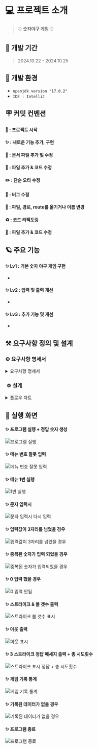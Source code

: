 
# 💻 프로젝트 소개
> ⚾ **숫자야구 게임** ⚾

## 🚀 개발 기간
> 2024.10.22 - 2024.10.25


## 🌱 개발 환경
- `openjdk version "17.0.2"`
- `IDE : IntelliJ`

## 🪧 커밋 컨벤션
#### 🎉	: 프로젝트 시작
#### ✨ : 새로운 기능 추가, 구현
#### 📝 : 문서 파일 추가 및 수정
#### 🔧 :  파일 추가 & 코드 수정
#### ✏️ : 단순 오타 수정
#### 🐛 : 버그 수정
#### 🚚 : 파일, 경로, route를 옮기거나 이름 변경
#### ♻️ : 코드 리팩토링
#### 🔧 :  파일 추가 & 코드 수정

## 🪐 주요 기능
#### **✨ Lv1 : 기본 숫자 야구 게임 구현**
* 

#### **✨ Lv2 : 입력 및 출력 개선**
*

#### **✨ Lv3 : 추가 기능 및 개선**
*

## ⚒️ 요구사항 정의 및 설계
### ⚙️ 요구사항 명세서
<details>
<summary>요구사항 명세서</summary>

![요구사항명세서1](https://github.com/user-attachments/assets/627b0847-9803-4f19-86fe-edf8f9e5134c)
![요구사항명세서2](https://github.com/user-attachments/assets/6be61d22-2827-4cd8-8a5c-16893beeb687)
![요구사항명세서3](https://github.com/user-attachments/assets/74792c7f-61e0-4543-87ab-bbec3a6cbaba)

</details>

### ️ ⚙️ 설계
<details>
<summary>플로우 차트</summary>

![숫자야구 플로우차트](https://github.com/user-attachments/assets/95ac5125-a6f2-47b1-9faa-b6a0c28b6633)

</details>

## 🌟 실행 화면
#### ✨ 프로그램 실행 + 정답 숫자 생성
![프로그램 실행](https://github.com/user-attachments/assets/39c9086d-958d-44c0-97eb-2d5d0a0f5a3a)
#### ✨ 메뉴 번호 잘못 입력
![메뉴 번호 잘못 입력](https://github.com/user-attachments/assets/74b4aced-4abf-4a3a-9e45-23ef3017accf)

#### ✨ 메뉴 1번 실행
![1번 실행](https://github.com/user-attachments/assets/5e82eb89-5c6d-4296-9a78-c2142006326c)
#### ✨ 문자 입력시
![문자 입력시 다시 입력](https://github.com/user-attachments/assets/169c0342-2d89-408d-b795-cd566e7b8260)
#### ✨ 입력값이 3자리를 넘었을 경우
![입력값이 3자리를 넘었을 경우](https://github.com/user-attachments/assets/caae17e5-db17-4851-b5bc-1c4331415ea3)
#### ✨ 중복된 숫자가 입력 되었을 경우
![중복된 숫자가 입력되었을 경우](https://github.com/user-attachments/assets/21e24533-5bd0-41e4-ad4d-7575421574a5)
#### ✨ 0 입력 했을 경우
![0 입력 안됨](https://github.com/user-attachments/assets/b354125a-e956-4534-a131-2b73213f637b)
#### ✨ 스트라이크 & 볼 갯수 출력
![스트라이크 볼 갯수 표시](https://github.com/user-attachments/assets/2783e1fb-fb87-4c76-a7bd-6ce8df829c4e)
#### ✨ 아웃 출력
![아웃 표시](https://github.com/user-attachments/assets/d9592ec1-1e30-46d2-b180-578c2f2cb60b)
#### ✨ 3 스트라이크 정답 메세지 출력 + 총 시도횟수
![스트라이크 표시 정답 + 총 시도횟수](https://github.com/user-attachments/assets/2d0eabe0-d685-4bf7-9eab-f6629ad35e54)
#### ✨ 게임 기록 통계
![게임 기록 통계](https://github.com/user-attachments/assets/f2d8c352-6800-4858-8099-bfedc03a9937)
#### ✨ 기록된 데이터가 없을 경우
![기록된 데이터가 없을 경우](https://github.com/user-attachments/assets/a9479b3a-7cb3-4312-8dea-3b22bb7e4599)
#### ✨ 프로그램 종료
![프로그램 종료](https://github.com/user-attachments/assets/767b3aa3-ee3d-4f83-842e-cfb126550ee8)



